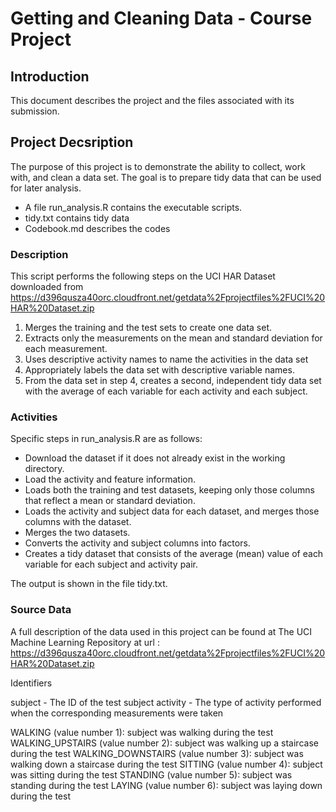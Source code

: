 # Getting and Cleaning Data - Course Project 

## Introduction
This document describes the project and the files associated with its submission.

## Project Decsription
The purpose of this project is to demonstrate the ability to collect, work with, and clean a data set. The goal is to prepare tidy data that can be used for later analysis.
* A file run_analysis.R contains the executable scripts.
* tidy.txt contains tidy data
* Codebook.md describes the codes

###  Description
This  script performs the following steps on the UCI HAR Dataset downloaded from https://d396qusza40orc.cloudfront.net/getdata%2Fprojectfiles%2FUCI%20HAR%20Dataset.zip
1.	Merges the training and the test sets to create one data set.
2.	Extracts only the measurements on the mean and standard deviation for each measurement. 
3.	Uses descriptive activity names to name the activities in the data set
4.	Appropriately labels the data set with descriptive variable names. 
5.	From the data set in step 4, creates a second, independent tidy data set with the average of each variable for each activity and each subject.

### Activities 
Specific steps in run_analysis.R are as follows:
* Download the dataset if it does not already exist in the working directory.
* Load the activity and feature information.
* Loads both the training and test datasets, keeping only those columns that reflect a mean or standard deviation.
* Loads the activity and subject data for each dataset, and merges those columns with the dataset.
* Merges the two datasets.
* Converts the activity and subject columns into factors.
* Creates a tidy dataset that consists of the average (mean) value of each variable for each subject and activity pair.

The output is shown in the file tidy.txt.

### Source Data
A full description of the data used in this project can be found at The UCI Machine Learning Repository at url : https://d396qusza40orc.cloudfront.net/getdata%2Fprojectfiles%2FUCI%20HAR%20Dataset.zip

Identifiers

subject - The ID of the test subject activity - The type of activity performed when the corresponding measurements were taken

WALKING (value number
1): subject was walking during the test WALKING_UPSTAIRS (value number 
2): subject was walking up a staircase during the test WALKING_DOWNSTAIRS (value number 
3): subject was walking down a staircase during the test SITTING (value number 
4): subject was sitting during the test STANDING (value number 
5): subject was standing during the test LAYING (value number 
6): subject was laying down during the test